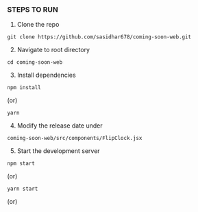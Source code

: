 ### STEPS TO RUN
1. Clone the repo
```
git clone https://github.com/sasidhar678/coming-soon-web.git
```
2. Navigate to root directory
```
cd coming-soon-web
```
3. Install dependencies
```
npm install 
```
(or)
```
yarn
```
4. Modify the release date under
```
coming-soon-web/src/components/FlipClock.jsx
```
5. Start the development server
```
npm start
```
(or)
```
yarn start
```
(or)
